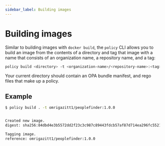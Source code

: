 ```yaml
---
sidebar_label: Building images
---
```


# Building images

Similar to building images with `docker build`, the `policy` CLI allows you to build an image 
from the contents of a directory and tag that image with a name that consists of an 
organization name, a repository name, and a tag:

```bash
policy build <directory> -t <organization-name>/<repository-name>:<tag>
```

Your current directory should contain an OPA bundle manifest, and rego files that make
up a policy.

## Example

```bash
$ policy build . -t omrigazitt1/peoplefinder:1.0.0


Created new image.
digest: sha256:84dbd4e3b5572dd2f23c3c987c89443fdcb57af87d714ea296fc552192fb17e9

Tagging image.
reference: omrigazitt1/peoplefinder:1.0.0
```
